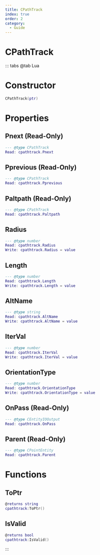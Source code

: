 ```yaml
---
title: CPathTrack
index: true
order: 2
category:
  - Guide
---
```


# CPathTrack

::: tabs
@tab Lua
# Constructor
```lua
CPathTrack(ptr)
```
# Properties
## Pnext (Read-Only)
```lua
--- @type CPathTrack
Read: cpathtrack.Pnext
```
## Pprevious (Read-Only)
```lua
--- @type CPathTrack
Read: cpathtrack.Pprevious
```
## Paltpath (Read-Only)
```lua
--- @type CPathTrack
Read: cpathtrack.Paltpath
```
## Radius 
```lua
--- @type number
Read: cpathtrack.Radius
Write: cpathtrack.Radius = value
```
## Length 
```lua
--- @type number
Read: cpathtrack.Length
Write: cpathtrack.Length = value
```
## AltName 
```lua
--- @type string
Read: cpathtrack.AltName
Write: cpathtrack.AltName = value
```
## IterVal 
```lua
--- @type number
Read: cpathtrack.IterVal
Write: cpathtrack.IterVal = value
```
## OrientationType 
```lua
--- @type number
Read: cpathtrack.OrientationType
Write: cpathtrack.OrientationType = value
```
## OnPass (Read-Only)
```lua
--- @type CEntityIOOutput
Read: cpathtrack.OnPass
```
## Parent (Read-Only)
```lua
--- @type CPointEntity
Read: cpathtrack.Parent
```
# Functions
## ToPtr
```lua
@returns string
cpathtrack:ToPtr()
```
## IsValid
```lua
@returns bool
cpathtrack:IsValid()
```

:::
